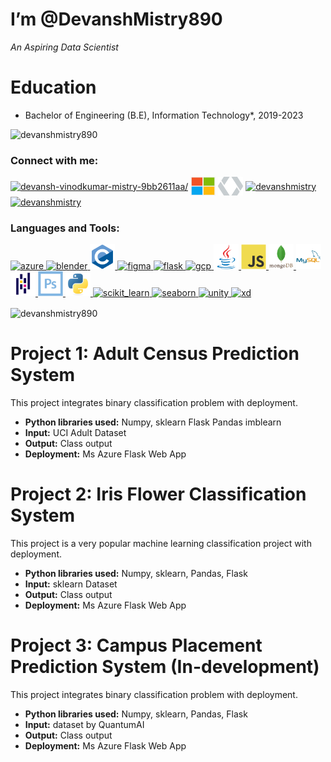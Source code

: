# I’m @DevanshMistry890
*An Aspiring Data Scientist*

# Education
* Bachelor of Engineering (B.E), Information Technology*, 2019-2023 

<p align="left"> <img src="https://komarev.com/ghpvc/?username=devanshmistry890&label=Profile%20views&color=0e75b6&style=flat" alt="devanshmistry890" /> </p>
<h3 align="left">Connect with me:</h3>
<p align="left">
<a href="https://linkedin.com/in/devansh-vinodkumar-mistry-9bb2611aa/" target="blank"><img align="center" src="https://raw.githubusercontent.com/rahuldkjain/github-profile-readme-generator/master/src/images/icons/Social/linked-in-alt.svg" alt="devansh-vinodkumar-mistry-9bb2611aa/" height="30" width="40" /></a>
<a href="https://docs.microsoft.com/en-us/users/devanshvinodkumarmistry-3346/achievements" target="blank"><img align="center" src="https://raw.githubusercontent.com/DevanshMistry890/readme-stuff/main/Microsoft_logo.svg" alt="devanshmistry" height="30" width="40" /></a>
<a href="https://g.dev/devanshmistry" target="_blank"><img align="center" src="https://raw.githubusercontent.com/DevanshMistry890/readme-stuff/main/google-developers-1.svg" alt="devanshmistry" height="30" width="40" /></a>
<a href="https://kaggle.com/devanshmistry" target="blank"><img align="center" src="https://raw.githubusercontent.com/rahuldkjain/github-profile-readme-generator/master/src/images/icons/Social/kaggle.svg" alt="devanshmistry" height="30" width="40" /></a>
<a href="https://dribbble.com/devanshmistry" target="blank"><img align="center" src="https://raw.githubusercontent.com/rahuldkjain/github-profile-readme-generator/master/src/images/icons/Social/dribbble.svg" alt="devanshmistry" height="30" width="40" /></a>
</p>

<h3 align="left">Languages and Tools:</h3>
<p align="left"> <a href="https://azure.microsoft.com/en-in/" target="_blank" rel="noreferrer"> <img src="https://www.vectorlogo.zone/logos/microsoft_azure/microsoft_azure-icon.svg" alt="azure" width="40" height="40"/> </a> <a href="https://www.blender.org/" target="_blank" rel="noreferrer"> <img src="https://download.blender.org/branding/community/blender_community_badge_white.svg" alt="blender" width="40" height="40"/> </a> <a href="https://www.cprogramming.com/" target="_blank" rel="noreferrer"> <img src="https://raw.githubusercontent.com/devicons/devicon/master/icons/c/c-original.svg" alt="c" width="40" height="40"/> </a> <a href="https://www.figma.com/" target="_blank" rel="noreferrer"> <img src="https://www.vectorlogo.zone/logos/figma/figma-icon.svg" alt="figma" width="40" height="40"/> </a> <a href="https://flask.palletsprojects.com/" target="_blank" rel="noreferrer"> <img src="https://www.vectorlogo.zone/logos/pocoo_flask/pocoo_flask-icon.svg" alt="flask" width="40" height="40"/> </a> <a href="https://cloud.google.com" target="_blank" rel="noreferrer"> <img src="https://www.vectorlogo.zone/logos/google_cloud/google_cloud-icon.svg" alt="gcp" width="40" height="40"/> </a> <a href="https://www.java.com" target="_blank" rel="noreferrer"> <img src="https://raw.githubusercontent.com/devicons/devicon/master/icons/java/java-original.svg" alt="java" width="40" height="40"/> </a> <a href="https://developer.mozilla.org/en-US/docs/Web/JavaScript" target="_blank" rel="noreferrer"> <img src="https://raw.githubusercontent.com/devicons/devicon/master/icons/javascript/javascript-original.svg" alt="javascript" width="40" height="40"/> </a> <a href="https://www.mongodb.com/" target="_blank" rel="noreferrer"> <img src="https://raw.githubusercontent.com/devicons/devicon/master/icons/mongodb/mongodb-original-wordmark.svg" alt="mongodb" width="40" height="40"/> </a> <a href="https://www.mysql.com/" target="_blank" rel="noreferrer"> <img src="https://raw.githubusercontent.com/devicons/devicon/master/icons/mysql/mysql-original-wordmark.svg" alt="mysql" width="40" height="40"/> </a> <a href="https://pandas.pydata.org/" target="_blank" rel="noreferrer"> <img src="https://raw.githubusercontent.com/devicons/devicon/2ae2a900d2f041da66e950e4d48052658d850630/icons/pandas/pandas-original.svg" alt="pandas" width="40" height="40"/> </a> <a href="https://www.photoshop.com/en" target="_blank" rel="noreferrer"> <img src="https://raw.githubusercontent.com/devicons/devicon/master/icons/photoshop/photoshop-line.svg" alt="photoshop" width="40" height="40"/> </a> <a href="https://www.python.org" target="_blank" rel="noreferrer"> <img src="https://raw.githubusercontent.com/devicons/devicon/master/icons/python/python-original.svg" alt="python" width="40" height="40"/> </a> <a href="https://scikit-learn.org/" target="_blank" rel="noreferrer"> <img src="https://upload.wikimedia.org/wikipedia/commons/0/05/Scikit_learn_logo_small.svg" alt="scikit_learn" width="40" height="40"/> </a> <a href="https://seaborn.pydata.org/" target="_blank" rel="noreferrer"> <img src="https://seaborn.pydata.org/_images/logo-mark-lightbg.svg" alt="seaborn" width="40" height="40"/> </a> <a href="https://unity.com/" target="_blank" rel="noreferrer"> <img src="https://www.vectorlogo.zone/logos/unity3d/unity3d-icon.svg" alt="unity" width="40" height="40"/> </a> <a href="https://www.adobe.com/products/xd.html" target="_blank" rel="noreferrer"> <img src="https://cdn.worldvectorlogo.com/logos/adobe-xd.svg" alt="xd" width="40" height="40"/> </a> </p>
<p><img align="center" src="https://github-readme-stats.vercel.app/api/top-langs?username=devanshmistry890&show_icons=true&locale=en&layout=compact" alt="devanshmistry890" /></p>


# Project 1: Adult Census Prediction System

This project integrates binary classification problem with deployment.
* **Python libraries used:** Numpy, sklearn Flask Pandas imblearn 
* **Input:** UCI Adult Dataset
* **Output:** Class output
* **Deployment:** Ms Azure Flask Web App

# Project 2: Iris Flower Classification System

This project is a very popular machine learning classification project with deployment.
* **Python libraries used:** Numpy, sklearn, Pandas, Flask
* **Input:** sklearn Dataset
* **Output:** Class output
* **Deployment:** Ms Azure Flask Web App

# Project 3: Campus Placement Prediction System **(In-development)**

This project integrates binary classification problem with deployment.
* **Python libraries used:** Numpy, sklearn, Pandas, Flask
* **Input:** dataset by QuantumAI
* **Output:** Class output
* **Deployment:** Ms Azure Flask Web App 

<!---
DevanshMistry890/DevanshMistry890 is a ✨ special ✨ repository because its `README.md` (this file) appears on your GitHub profile.
You can click the Preview link to take a look at your changes.
--->
